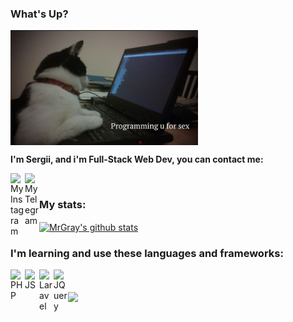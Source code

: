 ### What's Up?
<img align="center" src="IMG_1553.jpg" width="300" />

**I'm Sergii, and i'm Full-Stack Web Dev, you can contact me:**

<a href="https://instagram.com/sergii_kirnosov/">
  <img align="left" alt="My Instagram" src="https://www.instagram.com/favicon.ico" width="23px"/>
</a>
<a href="https://t.me/MrGrey17">
  <img align="left" alt="My Telegram" src="https://t.me/favicon.ico" width="23px"/>
</a><br /> 

### My stats:

<a href="https://github.com/anuraghazra/github-readme-stats">
  <img align="center" src="https://github-readme-stats.vercel.app/api?username=MrGrey17&show_icons=true&theme=tokyonight" alt="MrGray's github stats" />
</a>

### I'm learning and use these languages and frameworks:

<a href="https://www.php.net/">
  <img align="left" alt="PHP" src="https://www.php.net/images/logos/new-php-logo.png" width="23px"/>
</a>
<a href="https://en.wikipedia.org/wiki/JavaScript">
  <img align="left" alt="JS" src="https://cdn.icon-icons.com/icons2/2108/PNG/512/javascript_icon_130900.png" width="23px"/>
</a>
<a href="https://laravel.com/">
  <img align="left" alt="Laravel" src="https://cdn.icon-icons.com/icons2/2108/PNG/512/laravel_icon_130892.png" width="23px"/>
</a>
<a href="https://jquery.com/">
  <img align="left" alt="JQuery" src="https://cdn.icon-icons.com/icons2/2415/PNG/512/jquery_original_wordmark_logo_icon_146447.png" width="23px"/> 
</a><br /><br />
<a href="https://github.com/anuraghazra/github-readme-stats">
  <img align="center" src="https://github-readme-stats.vercel.app/api/top-langs/?username=MrGrey17&layout=compact&theme=tokyonight" />
</a>
